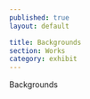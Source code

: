```yaml
---
published: true
layout: default

title: Backgrounds
section: Works
category: exhibit
---
```


Backgrounds
